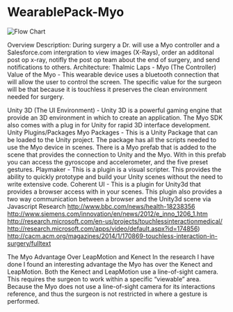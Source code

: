 WearablePack-Myo
================
![Flow Chart](https://cloud.githubusercontent.com/assets/6456976/3211270/82bf990c-ef0c-11e3-88f0-d9a2f4834aad.png)

Overview
Description: During surgery a Dr. will use a Myo controller and a Salesforce.com intergration to view images (X-Rays), order an additonal post op x-ray,  notifly the post op team about the end of surgery, and send notifications to others.
Architecture:
Thalmic Laps - Myo (The Controller)
Value of the Myo - This wearable device uses a bluetooth connection that will allow the user to control the screen.  The specific value for the surgeon will be that because it is touchless it preserves the clean environment needed for surgery.

Unity 3D (The UI Environment) - Unity 3D is a powerful gaming engine that provide an 3D environment in which to create an application.  The Myo SDK also comes with a plug in for Unity for rapid 3D interface development.
Unity Plugins/Packages
Myo Packages - This is a Unity Package that can be loaded to the Unity project.  The package has all the scripts needed to use the Myo device in scenes.  There is a Myo prefab that is added to the scene that provides the connection to Unity and the Myo.  With in this prefab you can access the gyroscope and accelerometer, and the five preset gestures.
Playmaker - This is a plugin is a visual scripter.  This provides the ability to quickly prototype and build your Unity scenes without the need to write extensive code.
Coherent UI - This is a plugin for Unity3d that provides a browser access with in your scenes.  This plugin also provides a two way communication between a browser and the Unity3d scene via Javascript
Research
http://www.bbc.com/news/health-18238356
http://www.siemens.com/innovation/en/news/2012/e_inno_1206_1.htm
http://research.microsoft.com/en-us/projects/touchlessinteractionmedical/
http://research.microsoft.com/apps/video/default.aspx?id=174856)
http://cacm.acm.org/magazines/2014/1/170869-touchless-interaction-in-surgery/fulltext

The Myo Advantage Over LeapMotion and Kenect
In the research I have done I found an interesting advantage the Myo has over the Kenect and LeapMotion.  Both the Kenect and LeapMotion use a line-of-sight camera.  This requires the surgeon to work within a specific “viewable” area.  Because the Myo does not use a line-of-sight camera for its interactions reference, and thus the surgeon is not restricted in where a gesture is performed. 

